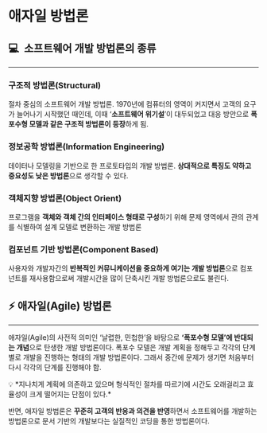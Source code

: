 # 애자일 방법론

## 💻  소프트웨어 개발 방법론의 종류

---

### 구조적 방법론(Structural)

절차 중심의 소프트웨어 개발 방법론. 1970년에 컴퓨터의 영역이 커지면서 고객의 요구가 늘어나기 시작했던 때인데, 이때 ‘**소프트웨어 위기설**’이 대두되었고 대응 방안으로 **폭포수형 모델과 같은 구조적 방법론이 등장**하게 됨.

### 정보공학 방법론(Information Engineering)

데이터나 모델링을 기반으로 한 프로토타입의 개발 방법론. **상대적으로 특징도 약하고 중요성도 낮은 방법론**으로 생각할 수 있다.

### 객체지향 방법론(Object Orient)

프로그램을 **객체와 객체 간의 인터페이스 형태로 구성**하기 위해 문제 영역에서 관의 관계를 식별하여 설계 모델로 변환하는 개발 방법론

### 컴포넌트 기반 방법론(Component Based)

사용자와 개발자간의 **반복적인 커뮤니케이션을 중요하게 여기는 개발 방법론**으로 컴포넌트를 재사용함으로써 개발시간을 많이 단축시킨 개발 방법론으로도 불린다.

## ⚡ 애자일(Agile) 방법론

---

애자일(Agile)의 사전적 의미인 ‘날렵한, 민첩한’을 바탕으로 **‘폭포수형 모델’에 반대되는 개념**으로 탄생한 개발 방법론이다. 폭포수 모델은 개발 계획을 정해두고 각각의 단계별로 개발을 진행하는 형태의 개발 방법론이다. 그래서 중간에 문제가 생기면 처음부터 다시 각각의 단계를 진행해야 함.

<aside>
💡 *지나치게 계획에 의존하고 있으며 형식적인 절차를 따르기에 시간도 오래걸리고 효율성이 크게 떨어지는 단점이 있다.*

</aside>

반면, 애자일 방법론은 **꾸준히 고객의 반응과 의견을 반영**하면서 소프트웨어를 개발하는 방법론으로 문서 기반의 개발보다는 실질적인 코딩을 통한 방법론이다.
